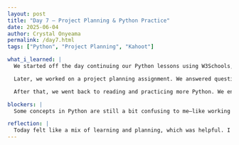 ```yaml
---
layout: post
title: "Day 7 – Project Planning & Python Practice"
date: 2025-06-04
author: Crystal Onyeama
permalink: /day7.html
tags: ["Python", "Project Planning", "Kahoot"]

what_i_learned: |
  We started off the day continuing our Python lessons using W3Schools, building on what we began earlier in the week. After a while, we took a break from our screens with a quick icebreaker to reset and refocus. It was a nice way to break up the day and reenergize.

  Later, we worked on a project planning assignment. We answered questions about what part of our project we wanted to focus on, the models and techniques we plan to use, the milestones we want to hit each week, and what kind of support we’ll need from our mentor, Blessing. It helped give more structure to our ideas and reminded us of what’s ahead.

  After that, we went back to reading and practicing more Python. We ended the day with a Kahoot quiz to test what we’ve learned so far.

blockers: |
  Some concepts in Python are still a bit confusing to me—like working with sets and certain string operations. Even though we reviewed them together, I know it’ll take more practice before it clicks fully. It’s not that it’s too hard, just a lot to remember when it’s all still so new.

reflection: |
  Today felt like a mix of learning and planning, which was helpful. I appreciated having the chance to think about my project direction and also check my Python understanding through the Kahoot. Even when things feel challenging, I know I’m making progress—and I’m excited to keep going and get better with time.
---
```

